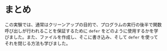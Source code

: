 # まとめ

この実験では、通常はクリーンアップの目的で、プログラムの実行の後半で関数呼び出しが行われることを保証するために `defer` をどのように使用するかを学びました。また、ファイルを作成し、そこに書き込み、そして `defer` を使ってそれを閉じる方法も学びました。

